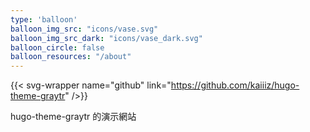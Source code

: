 ```yaml
---
type: 'balloon'
balloon_img_src: "icons/vase.svg"
balloon_img_src_dark: "icons/vase_dark.svg"
balloon_circle: false
balloon_resources: "/about"
---
```


{{< svg-wrapper name="github" link="https://github.com/kaiiiz/hugo-theme-graytr" />}}

hugo-theme-graytr 的演示網站
